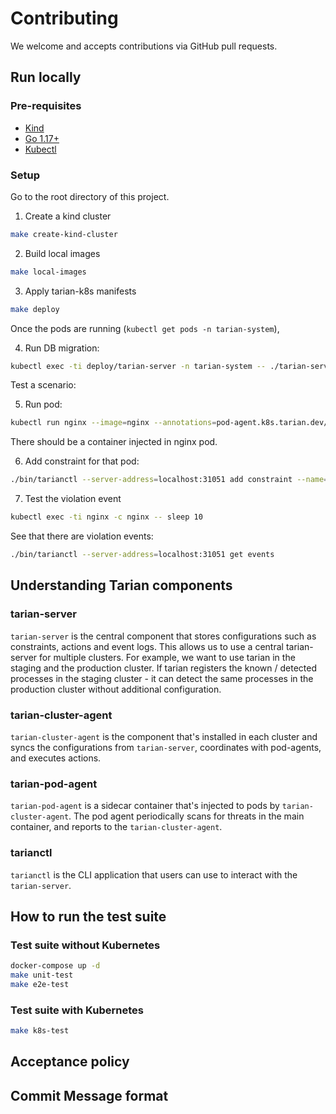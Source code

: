 # Contributing

We welcome and accepts contributions via GitHub pull requests.

## Run locally

### Pre-requisites

- [Kind](https://kind.sigs.k8s.io/)
- [Go 1.17+](https://golang.org/)
- [Kubectl](https://kubernetes.io/docs/tasks/tools/)

### Setup


Go to the root directory of this project.

1. Create a kind cluster

```bash
make create-kind-cluster
```

2. Build local images

```bash
make local-images
```

3. Apply tarian-k8s manifests

```bash
make deploy
```

Once the pods are running (`kubectl get pods -n tarian-system`),

4. Run DB migration:

```bash
kubectl exec -ti deploy/tarian-server -n tarian-system -- ./tarian-server db migrate
```

Test a scenario:

5. Run pod:

```bash
kubectl run nginx --image=nginx --annotations=pod-agent.k8s.tarian.dev/threat-scan=true
```

There should be a container injected in nginx pod.

6. Add constraint for that pod:

```bash
./bin/tarianctl --server-address=localhost:31051 add constraint --name=nginx --namespace default --match-labels run=nginx --allowed-processes=pause,tarian-pod-agent,nginx
```

7. Test the violation event

```bash
kubectl exec -ti nginx -c nginx -- sleep 10
```

See that there are violation events:

```bash
./bin/tarianctl --server-address=localhost:31051 get events
```


## Understanding Tarian components

### tarian-server

`tarian-server` is the central component that stores configurations such as constraints, actions and event logs. This allows us to use a central tarian-server for 
multiple clusters. For example, we want to use tarian in the staging and the production cluster. If tarian registers the known / detected processes in the staging cluster - it can detect the same processes in the production cluster without additional configuration.

### tarian-cluster-agent

`tarian-cluster-agent` is the component that's installed in each cluster and syncs the configurations from `tarian-server`, coordinates with pod-agents, and executes actions.

### tarian-pod-agent

`tarian-pod-agent` is a sidecar container that's injected to pods by `tarian-cluster-agent`. The pod agent periodically scans for threats in the main container, and reports to the `tarian-cluster-agent`.

### tarianctl

`tarianctl` is the CLI application that users can use to interact with the `tarian-server`.


## How to run the test suite

### Test suite without Kubernetes

```bash
docker-compose up -d
make unit-test
make e2e-test
```


### Test suite with Kubernetes

```bash
make k8s-test
```


## Acceptance policy

## Commit Message format
